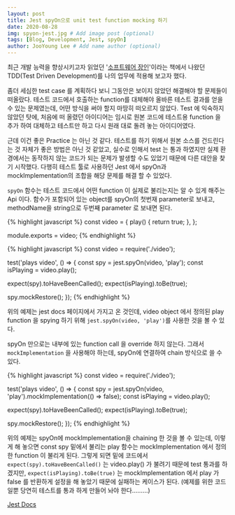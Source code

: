 ```yaml
---
layout: post
title: Jest spyOn으로 unit test function mocking 하기
date: 2020-08-28
img: spyon-jest.jpg # Add image post (optional)
tags: [Blog, Development, Jest, spyOn]
author: JooYoung Lee # Add name author (optional)
---
```


최근 개발 능력을 향상시키고자 읽었던 '[소프트웨어 장인][book]'이라는 책에서 나왔던 TDD(Test Driven Development)를 나의 업무에 적용해 보고자 했다.

좀더 세심한 test case 를 계획하다 보니 그동안은 보이지 않았던 해결해야 할 문제들이 떠올랐다.
테스트 코드에서 호출하는 function를 대체해야 올바른 테스트 결과를 얻을 수 있는 문제였는데, 어떤 방식을 써야 할지 마땅히 떠오르지 않았다. Test 에 익숙하지 않았던 탓에, 처음에 떠 올렸던 아이디어는 임시로 원본 코드에 테스트용 function 을 추가 하여 대체하고 테스트만 하고 다시 원래 대로 돌려 놓는 아이디어였다.

근데 이건 좋은 Practice 는 아닌 것 같다. 테스트를 하기 위해서 원본 소스를 건드린다는 것 자체가 좋은 방법은 아닌 것 같았고, 실수로 인해서 test 는 통과 하였지만 실제 환경에서는 동작하지 않는 코드가 되는 문제가 발생할 수도 있었기 때문에 다른 대안을 찾기 시작했다.
다행히 테스트 툴로 사용하던 Jest 에서 spyOn과 mockImplementation의 조합을 해당 문제를 해결 할 수 있었다.

`spyOn` 함수는 테스트 코드에서 어떤 function 이 실제로 불리는지는 알 수 있게 해주는 Api 이다. 함수가 포함되어 있는 object를 spyOn의 첫번재 parameter로 보내고, methodName을 string으로 두번째 parameter 로 보내면 된다.

{% highlight javascript %}
const video = {
play() {
return true;
},
};

module.exports = video;
{% endhighlight %}

{% highlight javascript %}
const video = require('./video');

test('plays video', () => {
const spy = jest.spyOn(video, 'play');
const isPlaying = video.play();

expect(spy).toHaveBeenCalled();
expect(isPlaying).toBe(true);

spy.mockRestore();
});
{% endhighlight %}

위의 예제는 jest docs 페이지에서 가지고 온 것인데, video object 에서 정의된 play function 을 spying 하기 위해 `jest.spyOn(video, 'play')`를 사용한 것을 볼 수 있다.

spyOn 만으로는 내부에 있는 function call 을 override 하지 않는다. 그래서 `mockImplementation` 을 사용해야 하는데, spyOn에 연결하여 chain 방식으로 쓸 수 있다.

{% highlight javascript %}
const video = require('./video');

test('plays video', () => {
const spy = jest.spyOn(video, 'play').mockImplementation(() => false);
const isPlaying = video.play();

expect(spy).toHaveBeenCalled();
expect(isPlaying).toBe(true);

spy.mockRestore();
});
{% endhighlight %}

위의 예제는 spyOn에 mockImplementation을 chaining 한 것을 볼 수 있는데, 이렇게 해 놓으면 const spy 밑에서 불리는 play 함수는 mockImplementation 에서 정의 한 function 이 불리게 된다. 그렇게 되면 밑에 코드에서 `expect(spy).toHaveBeenCalled()` 는 video.play() 가 불려기 때문에 test 통과를 하겠지만, `expect(isPlaying).toBe(true)` 는 mockImplementation 에서 play 가 false 를 반환하게 설정을 해 놓았기 때문에 실패하는 케이스가 된다. (예제를 위한 코드일뿐 당연히 테스트를 통과 하게 만들어 놔야 한다.........)

[Jest Docs][jest-docs]

[book]: https://book.naver.com/bookdb/book_detail.nhn?bid=9585753
[jest-docs]: https://jestjs.io/docs/en/jest-object
